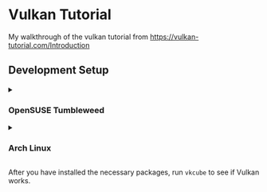 # Vulkan Tutorial 

My walkthrough of the vulkan tutorial from https://vulkan-tutorial.com/Introduction

## Development Setup

<details>
  <summary><h3>OpenSUSE Tumbleweed</h3></summary>
  
  <pre><code>
$ sudo zypper in glm-devel vulkan-devel shaderc libXi-devel libglfw-devel libXxf86vm-devel
  </code></pre>

</details>

<details>
  <summary><h3>Arch Linux</h3></summary>
  
  <pre><code>
$ sudo pacman -Syu vulkan-devel glfw glm libxi libxxf86vm
  </code></pre>

</details>

After you have installed the necessary packages, run `vkcube` to see if Vulkan
works.

